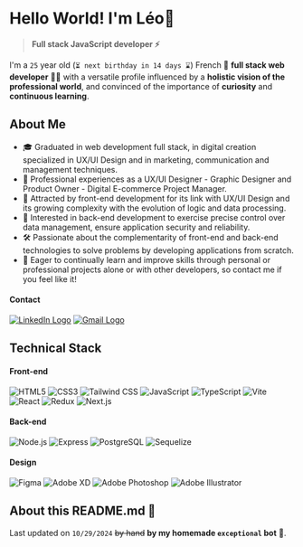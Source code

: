 # Hello World! I'm Léo👋

> **Full stack JavaScript developer ⚡️**

I'm a `25` year old (`⏳ next birthday in 14 days ⌛️`) French 🥐 **full stack web developer** 👨‍💻 with a versatile profile influenced by a **holistic vision of the professional world**, and convinced of the importance of **curiosity** and **continuous learning**.

## About Me

- 🎓 Graduated in web development full stack, in digital creation specialized in UX/UI Design and in marketing, communication and management techniques.
- 💼 Professional experiences as a UX/UI Designer - Graphic Designer and Product Owner - Digital E-commerce Project Manager.
- 🎨 Attracted by front-end development for its link with UX/UI Design and its growing complexity with the evolution of logic and data processing.
- 🔐 Interested in back-end development to exercise precise control over data management, ensure application security and reliability.
- 🛠️ Passionate about the complementarity of front-end and back-end technologies to solve problems by developing applications from scratch.
- 🚀 Eager to continually learn and improve skills through personal or professional projects alone or with other developers, so contact me if you feel like it!

#### Contact

[![LinkedIn Logo](https://img.shields.io/static/v1?message=LinkedIn&logo=linkedin&label=&color=0077B5&logoColor=white&labelColor=&style=flat)](https://www.linkedin.com/in/leoturco/)
[![Gmail Logo](https://img.shields.io/static/v1?message=Gmail&logo=gmail&label=&color=D14836&logoColor=white&labelColor=&style=flat)](mailto:leo.turco.83@gmail.com)

## Technical Stack

#### Front-end

![HTML5](https://skillicons.dev/icons?i=html)
![CSS3](https://skillicons.dev/icons?i=css)
![Tailwind CSS](https://skillicons.dev/icons?i=tailwind)
![JavaScript](https://skillicons.dev/icons?i=js)
![TypeScript](https://skillicons.dev/icons?i=ts)
![Vite](https://skillicons.dev/icons?i=vite)
![React](https://skillicons.dev/icons?i=react)
![Redux](https://skillicons.dev/icons?i=redux)
![Next.js](https://skillicons.dev/icons?i=nextjs)

<!-- ![Sass](https://skillicons.dev/icons?i=sass) -->

#### Back-end

![Node.js](https://skillicons.dev/icons?i=nodejs)
![Express](https://skillicons.dev/icons?i=express)
![PostgreSQL](https://skillicons.dev/icons?i=postgres)
![Sequelize](https://skillicons.dev/icons?i=sequelize)

<!-- ![Redis](https://skillicons.dev/icons?i=redis) -->

<!-- #### Testing -->

<!-- ![Jest](https://skillicons.dev/icons?i=jest) -->

#### Design

![Figma](https://skillicons.dev/icons?i=figma)
![Adobe XD](https://skillicons.dev/icons?i=xd)
![Adobe Photoshop](https://skillicons.dev/icons?i=ps)
![Adobe Illustrator](https://skillicons.dev/icons?i=ai)

<!-- ## GitHub Stats

#### Visitor counter

![Visitor counter](https://profile-counter.glitch.me/luteor/count.svg?)

![Stats Graph](https://github-readme-stats.vercel.app/api?username=luteor&hide_title=false&hide_rank=&show_icons=true&include_all_commits=true&count_private=true&disable_animations=false&theme=dracula&locale=en&hide_border=false&order=1)

![Languages Graph](https://github-readme-stats.vercel.app/api/top-langs?username=luteor&locale=en&hide_title=false&layout=compact&card_width=320&langs_count=5&theme=dracula&hide_border=false&order=2)

![Streak Graph](https://streak-stats.demolab.com?user=luteor&locale=en&mode=daily&theme=dracula&hide_border=false&border_radius=5&order=3) -->

## About this README.md 📄

Last updated on `10/29/2024` ~~by hand~~ **by my homemade `exceptional` bot** 🤖.
